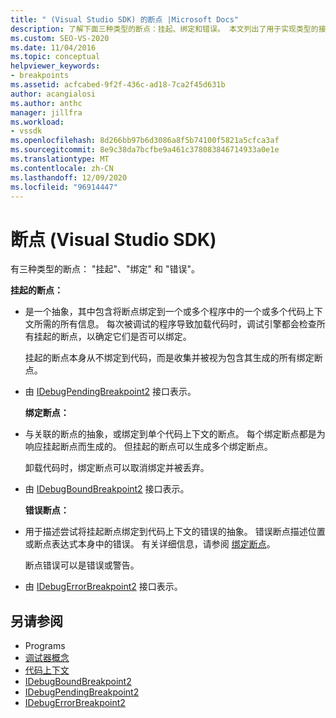 ```yaml
---
title: " (Visual Studio SDK) 的断点 |Microsoft Docs"
description: 了解下面三种类型的断点：挂起、绑定和错误。 本文列出了用于实现类型的接口。
ms.custom: SEO-VS-2020
ms.date: 11/04/2016
ms.topic: conceptual
helpviewer_keywords:
- breakpoints
ms.assetid: acfcabed-9f2f-436c-ad18-7ca2f45d631b
author: acangialosi
ms.author: anthc
manager: jillfra
ms.workload:
- vssdk
ms.openlocfilehash: 8d266bb97b6d3086a8f5b74100f5821a5cfca3af
ms.sourcegitcommit: 8e9c38da7bcfbe9a461c378083846714933a0e1e
ms.translationtype: MT
ms.contentlocale: zh-CN
ms.lasthandoff: 12/09/2020
ms.locfileid: "96914447"
---
```

# <a name="breakpoints-visual-studio-sdk"></a>断点 (Visual Studio SDK)
有三种类型的断点： "挂起"、"绑定" 和 "错误"。

 **挂起的断点：**

- 是一个抽象，其中包含将断点绑定到一个或多个程序中的一个或多个代码上下文所需的所有信息。 每次被调试的程序导致加载代码时，调试引擎都会检查所有挂起的断点，以确定它们是否可以绑定。

   挂起的断点本身从不绑定到代码，而是收集并被视为包含其生成的所有绑定断点。

- 由 [IDebugPendingBreakpoint2](../../extensibility/debugger/reference/idebugpendingbreakpoint2.md) 接口表示。

  **绑定断点：**

- 与关联的断点的抽象，或绑定到单个代码上下文的断点。 每个绑定断点都是为响应挂起断点而生成的。 但挂起的断点可以生成多个绑定断点。

   卸载代码时，绑定断点可以取消绑定并被丢弃。

- 由 [IDebugBoundBreakpoint2](../../extensibility/debugger/reference/idebugboundbreakpoint2.md) 接口表示。

  **错误断点：**

- 用于描述尝试将挂起断点绑定到代码上下文的错误的抽象。 错误断点描述位置或断点表达式本身中的错误。 有关详细信息，请参阅 [绑定断点](../../extensibility/debugger/binding-breakpoints.md)。

   断点错误可以是错误或警告。

- 由 [IDebugErrorBreakpoint2](../../extensibility/debugger/reference/idebugerrorbreakpoint2.md) 接口表示。

## <a name="see-also"></a>另请参阅
- Programs 
- [调试器概念](../../extensibility/debugger/debugger-concepts.md)
- [代码上下文](../../extensibility/debugger/code-context.md)
- [IDebugBoundBreakpoint2](../../extensibility/debugger/reference/idebugboundbreakpoint2.md)
- [IDebugPendingBreakpoint2](../../extensibility/debugger/reference/idebugpendingbreakpoint2.md)
- [IDebugErrorBreakpoint2](../../extensibility/debugger/reference/idebugerrorbreakpoint2.md)
